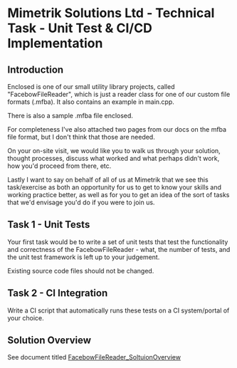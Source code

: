 # Mimetrik Solutions Ltd - Technical Task - Unit Test & CI/CD Implementation
## Introduction
Enclosed is one of our small utility library projects, called "FacebowFileReader", which is just a reader class for one of our custom file formats (.mfba). It also contains an example in main.cpp.

There is also a sample .mfba file enclosed.

For completeness I've also attached two pages from our docs on the mfba file format, but I don't think that those are needed.

On your on-site visit, we would like you to walk us through your solution, thought processes, discuss what worked and what perhaps didn't work, how you'd proceed from there, etc.

Lastly I want to say on behalf of all of us at Mimetrik that we see this task/exercise as both an opportunity for us to get to know your skills and working practice better, as well as for you to get an idea of the sort of tasks that we'd envisage you'd do if you were to join us.

## Task 1 - Unit Tests

Your first task would be to write a set of unit tests that test the functionality and correctness of the FacebowFileReader - what, the number of tests, and the unit test framework is left up to your judgement.

Existing source code files should not be changed.

## Task 2 - CI Integration

Write a CI script that automatically runs these tests on a CI system/portal of your choice.

## Solution Overview

See document titled [FacebowFileReader_SoltuionOverview](https://github.com/MikeO89/FacebowFileReader/blob/main/FacebowFileReader_SolutionOverview.pdf)
